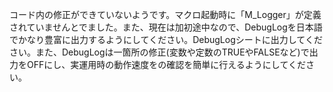 コード内の修正ができていないようです。マクロ起動時に「M_Logger」が定義されていませんとでました。また、現在は加初途中なので、DebugLogを日本語でかなり豊富に出力するようにしてください。DebugLogシートに出力してください。また、DebugLogは一箇所の修正(変数や定数のTRUEやFALSEなど)で出力をOFFにし、実運用時の動作速度をの確認を簡単に行えるようにしてください。